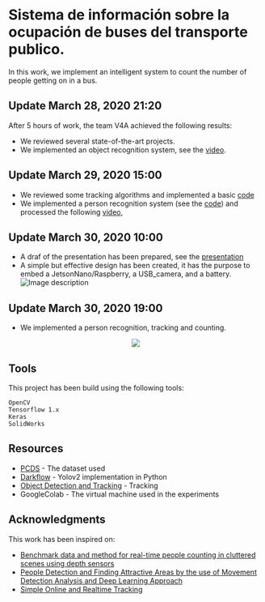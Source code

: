 # **Sistema de información sobre la ocupación de buses del transporte publico.**

In this work, we implement an intelligent system to count the number of people getting on in a bus. 

## Update March 28, 2020 21:20
After 5 hours of work, the team V4A achieved the following results:
- We reviewed several state-of-the-art projects. 
- We implemented an object recognition system, see the [video](https://gitlab.com/IsRaTiAl/v4c/-/blob/master/videos/video_metro.avi).

## Update March 29, 2020 15:00
- We reviewed some tracking algorithms and implemented a basic [code](https://gitlab.com/IsRaTiAl/v4c/-/blob/master/videos/tracking.py)
- We implemented a person recognition system (see the [code](https://gitlab.com/IsRaTiAl/v4c/-/blob/master/notebooks/yolo.ipynb)) and processed the following [video](https://gitlab.com/IsRaTiAl/v4c/-/blob/master/videos/video_metro2.avi), 

## Update March 30, 2020 10:00
- A draf of the presentation has been prepared, see the [presentation](https://gitlab.com/IsRaTiAl/v4c/-/blob/master/Slides/Sistema_de_informaci%C3%B3n_sobre_la_ocupaci%C3%B3n_de_buses.pdf) 
- A simple but effective design has been created, it has the purpose to embed a JetsonNano/Raspberry, a USB_camera, and a battery. 
![Image description](https://gitlab.com/IsRaTiAl/v4c/-/raw/master/Designs/Design1.jpeg)

## Update March 30, 2020 19:00
- We implemented a person recognition, tracking and counting.


<p align="center">
  <img src="https://gitlab.com/IsRaTiAl/v4c/-/raw/master/videos/gifs/track+countv1.gif">
</p>

## Tools
This project has been build using the following tools:
```
OpenCV
Tensorflow 1.x
Keras
SolidWorks
```

## Resources

* [PCDS](https://freesoft.dev/program/128588362) - The dataset used
* [Darkflow](https://github.com/thtrieu/darkflow) - Yolov2 implementation in Python
* [Object Detection and Tracking](https://github.com/yehengchen/Object-Detection-and-Tracking) - Tracking 
* GoogleColab - The virtual machine used in the experiments 

## Acknowledgments
This work has been inspired on: 
* [Benchmark data and method for real-time people counting in cluttered scenes using depth sensors](https://arxiv.org/abs/1804.04339)
* [People Detection and Finding Attractive Areas by the use of Movement Detection Analysis and Deep Learning Approach](https://www.sciencedirect.com/science/article/pii/S1877050919311287)
* [Simple Online and Realtime Tracking](https://arxiv.org/abs/1602.00763)
